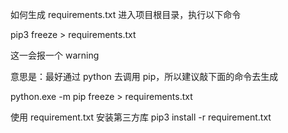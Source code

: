 如何生成 requirements.txt 
进入项目根目录，执行以下命令

pip3 freeze > requirements.txt

这一会报一个 warning


意思是：最好通过 python 去调用 pip，所以建议敲下面的命令去生成

python.exe -m pip freeze > requirements.txt

使用 requirement.txt 安装第三方库
pip3 install -r requirement.txt
